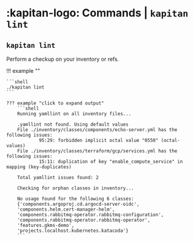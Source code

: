 # :kapitan-logo: Commands | `kapitan lint`

## `kapitan lint` 

Perform a checkup on your inventory or refs.

!!! example ""

    ```shell
    ./kapitan lint
    ```

    ??? example "click to expand output" 
        ```shell
        Running yamllint on all inventory files...

        .yamllint not found. Using default values
        File ./inventory/classes/components/echo-server.yml has the following issues:
                95:29: forbidden implicit octal value "0550" (octal-values)
        File ./inventory/classes/terraform/gcp/services.yml has the following issues:
                15:11: duplication of key "enable_compute_service" in mapping (key-duplicates)

        Total yamllint issues found: 2

        Checking for orphan classes in inventory...

        No usage found for the following 6 classes:
        {'components.argoproj.cd.argocd-server-oidc',
        'components.helm.cert-manager-helm',
        'components.rabbitmq-operator.rabbitmq-configuration',
        'components.rabbitmq-operator.rabbitmq-operator',
        'features.gkms-demo',
        'projects.localhost.kubernetes.katacoda'}
        ```